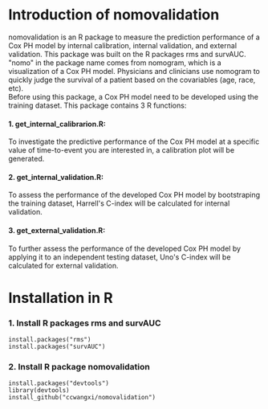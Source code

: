 # Introduction of nomovalidation
nomovalidation is an R package to measure the prediction performance of a Cox PH model by internal calibration, internal validation, and external validation. This package was built on the R packages rms and survAUC. 
"nomo" in the package name comes from nomogram, which is a visualization of a Cox PH model. 
Physicians and clinicians use nomogram to quickly judge the survival of a patient based on the covariables (age, race, etc).  
Before using this package, a Cox PH model need to be developed using the training dataset. This package contains 3 R functions:
    
   #### 1. get_internal_calibrarion.R: 
   To investigate the predictive performance of the Cox PH model at a specific value of time-to-event you are interested in, a calibration plot will be generated.
   #### 2. get_internal_validation.R: 
   To assess the performance of the developed Cox PH model by bootstraping the training dataset, Harrell's C-index will be calculated for internal validation. 
   #### 3. get_external_validation.R: 
   To further assess the performance of the developed Cox PH model by applying it to an independent testing dataset, Uno's C-index will be calculated for external validation.

# Installation in R
### 1. Install R packages rms and survAUC
    install.packages("rms")
    install.packages("survAUC")
### 2. Install R package nomovalidation
    install.packages("devtools")
    library(devtools)
    install_github("ccwangxi/nomovalidation")

